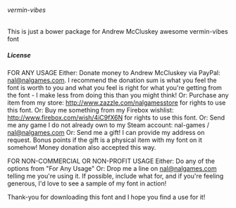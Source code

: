 ###### vermin-vibes

This is just a bower package for Andrew McCluskey awesome vermin-vibes font


##### License
FOR ANY USAGE
Either: Donate money to Andrew McCluskey via PayPal: nal@nalgames.com. I recommend the donation sum is what you feel the font 
is worth to you and what you feel is right for what you're getting from the font - I make less from doing this than you might 
think! 
Or: Purchase any item from my store: http://www.zazzle.com/nalgamesstore for rights to use this font.
Or: Buy me something from my Firebox wishlist: http://www.firebox.com/wish/4iC9fX6N for rights to use this font.
Or: Send me any game I do not already own to my Steam account: nal-games / nal@nalgames.com
Or: Send me a gift! I can provide my address on request. Bonus points if the gift is a physical item with my font on it 
somehow! Money donation also accepted this way.

FOR NON-COMMERCIAL OR NON-PROFIT USAGE
Either: Do any of the options from "For Any Usage"
Or: Drop me a line on nal@nalgames.com telling me you're using it. If possible, include what for, and if you're feeling 
generous, I'd love to see a sample of my font in action!   

Thank-you for downloading this font and I hope you find a use for it!
